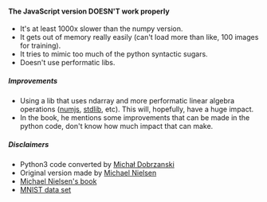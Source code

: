 #### The JavaScript version DOESN'T work properly

- It's at least 1000x slower than the numpy version.
- It gets out of memory really easily (can't load more than like, 100 images for training).
- It tries to mimic too much of the python syntactic sugars.
- Doesn't use performatic libs.

##### Improvements

- Using a lib that uses ndarray and more performatic linear algebra operations ([numjs](https://github.com/nicolaspanel/numjs), [stdlib](https://github.com/stdlib-js/stdlib), etc). This will, hopefully, have a huge impact.
- In the book, he mentions some improvements that can be made in the python code, don't know how much impact that can make.

##### Disclaimers

- Python3 code converted by [Michał Dobrzanski](https://github.com/MichalDanielDobrzanski/DeepLearningPython)
- Original version made by [Michael Nielsen](https://github.com/mnielsen/neural-networks-and-deep-learning)
- [Michael Nielsen's book](http://neuralnetworksanddeeplearning.com/chap1.html)
- [MNIST data set](http://yann.lecun.com/exdb/mnist/)
